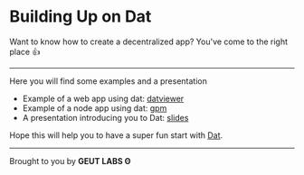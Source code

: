 # Building Up on Dat

Want to know how to create a decentralized app? You've come to the right place :+1:

---

Here you will find some examples and a presentation

- Example of a web app using dat: [datviewer](packages/datviewer)
- Example of a node app using dat: [gpm](packages/gpm)
- A presentation introducing you to Dat: [slides](packages/slides)


Hope this will help you to have a super fun start with [Dat](http://datproject.org).

---
Brought to you by **GEUT LABS ʘ**
